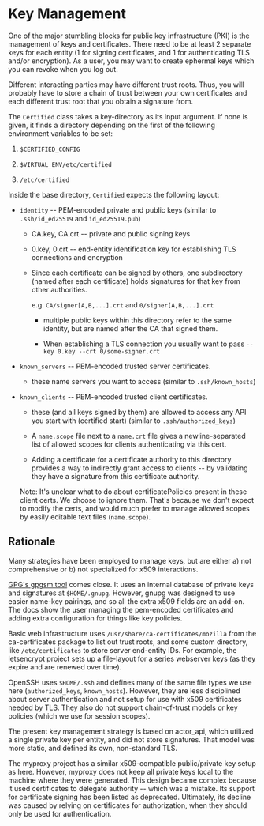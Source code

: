 # Key Management

One of the major stumbling blocks for public key infrastructure
(PKI) is the management of keys and certificates.
There need to be at least 2 separate keys for each entity
(1 for signing certificates, and 1 for authenticating
TLS and/or encryption).  As a user, you may want to create
ephermal keys which you can revoke when you log out.

Different interacting parties may have different
trust roots.  Thus, you will probably have to
store a chain of trust between your own
certificates and each different trust root that you
obtain a signature from.

The `Certified` class takes a key-directory
as its input argument.  If none is given, it
finds a directory depending on the first of the following
environment variables to be set:

  1. `$CERTIFIED_CONFIG`

  2. `$VIRTUAL_ENV/etc/certified`

  3. `/etc/certified`

Inside the base directory, `Certified` expects
the following layout:

  - `identity` -- PEM-encoded private and public keys
    (similar to `.ssh/id_ed25519` and `id_ed25519.pub`)

    * CA.key, CA.crt -- private and public signing keys

    * 0.key, 0.crt   -- end-entity identification key for
                        establishing TLS connections and encryption

    * Since each certificate can be signed by others,
      one subdirectory (named after each certificate)
      holds signatures for that key from other authorities.

      e.g. `CA/signer[A,B,...].crt` and `0/signer[A,B,...].crt`

      - multiple public keys within this directory refer to the
        same identity, but are named after the CA that signed them.

      - When establishing a TLS connection you usually
        want to pass `--key 0.key --crt 0/some-signer.crt`

  - `known_servers` -- PEM-encoded trusted server certificates.

    * these name servers you want to access
      (similar to `.ssh/known_hosts`)

  - `known_clients` -- PEM-encoded trusted client certificates.

    * these (and all keys signed by them) are allowed to access
      any API you start with (certified start)
      (similar to `.ssh/authorized_keys`)

    * A `name.scope` file next to a `name.crt` file gives
      a newline-separated list of allowed scopes for
      clients authenticating via this cert.

    * Adding a certificate for a certificate authority
      to this directory provides a way to indirectly grant
      access to clients -- by validating they have a
      signature from this certificate authority.


    Note: It's unclear what to do about certificatePolicies
          present in these client certs.
          We choose to ignore them.
          That's because we don't expect to modify the certs,
          and would much prefer to manage allowed scopes
          by easily editable text files (`name.scope`).


## Rationale

Many strategies have been employed to manage keys, but are
either a) not comprehensive or b) not specialized for x509
interactions.

[GPG's gpgsm tool](https://www.gnupg.org/documentation/manuals/gnupg/Howto-Create-a-Server-Cert.html) comes close.  It uses an
internal database of private keys and signatures at `$HOME/.gnupg`.
However, gnupg was designed to use easier name-key pairings,
and so all the extra x509 fields are an add-on.  The docs
show the user managing the pem-encoded certificates and adding
extra configuration for things like key policies.

Basic web infrastructure uses `/usr/share/ca-certificates/mozilla`
from the ca-certificates package to list out trust roots,
and some custom directory, like `/etc/certificates` to store
server end-entity IDs.  For example, the letsencrypt project
sets up a file-layout for a series webserver keys (as
they expire and are renewed over time).

OpenSSH uses `$HOME/.ssh` and defines many of the same
file types we use here (`authorized_keys`, `known_hosts`).
However, they are less disciplined about server authentication
and not setup for use with x509 certificates needed by TLS.
They also do not support chain-of-trust models or
key policies (which we use for session scopes).

The present key management strategy is based on actor\_api, which
utilized a single private key per entity, and did not store
signatures.  That model was more static, and defined its own,
non-standard TLS.

The myproxy project has a similar x509-compatible
public/private key setup as here.  However, myproxy does not keep
all private keys local to the machine where they were
generated.  This design became complex because it
used certificates to delegate authority -- which
was a mistake.
Its support for certificate signing has been listed
as deprecated.  Ultimately, its decline was caused by
relying on certificates for authorization, when they
should only be used for authentication.
